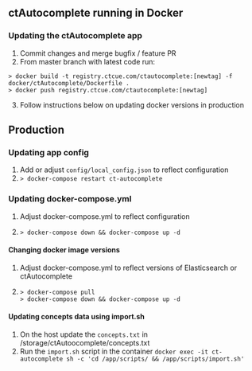 ## ctAutocomplete running in Docker

### Updating the ctAutocomplete app
1. Commit changes and merge bugfix / feature PR
2. From master branch with latest code run:
```
> docker build -t registry.ctcue.com/ctautocomplete:[newtag] -f docker/ctAutocomplete/Dockerfile .
> docker push registry.ctcue.com/ctautocomplete:[newtag]
```
3. Follow instructions below on updating docker versions in production

## Production
### Updating app config
1. Add or adjust `config/local_config.json` to reflect configuration
2. `> docker-compose restart ct-autocomplete`

### Updating docker-compose.yml
1. Adjust docker-compose.yml to reflect configuration
2. ```
   > docker-compose down && docker-compose up -d
   ```

#### Changing docker image versions
1. Adjust docker-compose.yml to reflect versions of Elasticsearch or ctAutocomplete
2. ```
   > docker-compose pull
   > docker-compose down && docker-compose up -d
   ```

#### Updating concepts data using import.sh
1. On the host update the `concepts.txt` in /storage/ctAutoocomplete/concepts.txt
2. Run the `import.sh` script in the container
`docker exec -it ct-autocomplete sh -c 'cd /app/scripts/ && /app/scripts/import.sh'`
